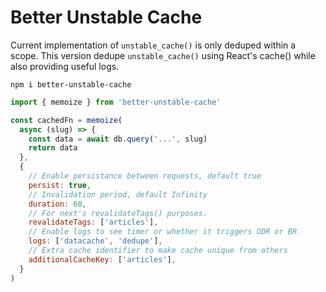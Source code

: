 # Better Unstable Cache

Current implementation of `unstable_cache()` is only deduped within a scope. 
This version dedupe `unstable_cache()` using React's cache() while also 
providing useful logs.

```
npm i better-unstable-cache
```
```javascript
import { memoize } from 'better-unstable-cache' 

const cachedFn = memoize(
  async (slug) => {
    const data = await db.query('...', slug)
    return data
  },
  {
    // Enable persistance between requests, default true
    persist: true, 
    // Invalidation period, default Infinity
    duration: 60,
    // For next's revalidateTags() purposes.
    revalidateTags: ['articles'], 
    // Enable logs to see timer or whether it triggers ODR or BR
    logs: ['datacache', 'dedupe'],
    // Extra cache identifier to make cache unique from others
    additionalCacheKey: ['articles'],
  } 
)
```